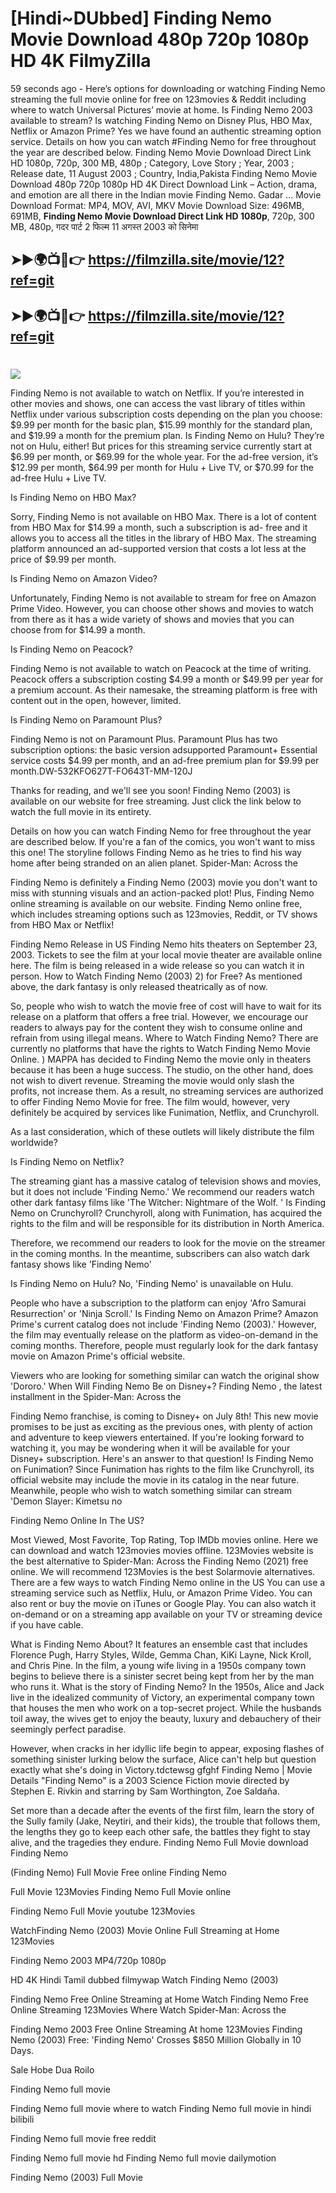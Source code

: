 # [Hindi~DUbbed] Finding Nemo Movie Download 480p 720p 1080p HD 4K FilmyZilla


59 seconds ago - Here’s options for downloading or watching Finding Nemo streaming the full movie online for free on 123movies & Reddit including where to watch Universal Pictures’ movie at home. Is Finding Nemo 2003 available to stream? Is watching Finding Nemo on Disney Plus, HBO Max, Netflix or Amazon Prime? Yes we have found an authentic streaming option service. Details on how you can watch #Finding Nemo for free throughout the year are described below. Finding Nemo Movie Download Direct Link HD 1080p, 720p, 300 MB, 480p ; Category, Love Story ; Year, 2003 ; Release date, 11 August 2003 ; Country, India,Pakista Finding Nemo Movie Download 480p 720p 1080p HD 4K Direct Download Link – Action, drama, and emotion are all there in the Indian movie Finding Nemo. Gadar ...
Movie Download Format: MP4, MOV, AVI, MKV
Movie Download Size: 496MB, 691MB, **Finding Nemo Movie Download Direct Link HD 1080p**, 720p, 300 MB, 480p, गदर पार्ट 2 फिल्म 11 अगस्त 2003 को सिनेमा

## ➤►🌍📺📱👉   https://filmzilla.site/movie/12?ref=git

## ➤►🌍📺📱👉   https://filmzilla.site/movie/12?ref=git

#

<img src="https://image.tmdb.org/t/p/w780//eCynaAOgYYiw5yN5lBwz3IxqvaW.jpg" />

Finding Nemo is not available to watch on Netflix. If you’re interested in other movies and shows, one can access the vast library of titles within Netflix under various subscription costs depending on the plan you choose: $9.99 per month for the basic plan, $15.99 monthly for the standard plan, and $19.99 a month for the premium plan. Is Finding Nemo on Hulu? They’re not on Hulu, either! But prices for this streaming service currently start at $6.99 per month, or $69.99 for the whole year. For the ad-free version, it’s $12.99 per month, $64.99 per month for Hulu + Live TV, or $70.99 for the ad-free Hulu + Live TV.

Is Finding Nemo on HBO Max?

Sorry, Finding Nemo is not available on HBO Max. There is a lot of content from HBO Max for $14.99 a month, such a subscription is ad- free and it allows you to access all the titles in the library of HBO Max. The streaming platform announced an ad-supported version that costs a lot less at the price of $9.99 per month.

Is Finding Nemo on Amazon Video?

Unfortunately, Finding Nemo is not available to stream for free on Amazon Prime Video. However, you can choose other shows and movies to watch from there as it has a wide variety of shows and movies that you can choose from for $14.99 a month.

Is Finding Nemo on Peacock?

Finding Nemo is not available to watch on Peacock at the time of writing. Peacock offers a subscription costing $4.99 a month or $49.99 per year for a premium account. As their namesake, the streaming platform is free with content out in the open, however, limited.

Is Finding Nemo on Paramount Plus?

Finding Nemo is not on Paramount Plus. Paramount Plus has two subscription options: the basic version adsupported Paramount+ Essential service costs $4.99 per month, and an ad-free premium plan for $9.99 per month.DW-532KFO627T-FO643T-MM-120J

Thanks for reading, and we'll see you soon! Finding Nemo (2003) is available on our website for free streaming. Just click the link below to watch the full movie in its entirety.

Details on how you can watch Finding Nemo for free throughout the year are described below. If you're a fan of the comics, you won't want to miss this one! The storyline follows Finding Nemo as he tries to find his way home after being stranded on an alien planet. Spider-Man: Across the

Finding Nemo is definitely a Finding Nemo (2003) movie you don't want to miss with stunning visuals and an action-packed plot! Plus, Finding Nemo online streaming is available on our website. Finding Nemo online free, which includes streaming options such as 123movies, Reddit, or TV shows from HBO Max or Netflix!

Finding Nemo Release in US Finding Nemo hits theaters on September 23, 2003. Tickets to see the film at your local movie theater are available online here. The film is being released in a wide release so you can watch it in person. How to Watch Finding Nemo (2003) 2) for Free? As mentioned above, the dark fantasy is only released theatrically as of now.

So, people who wish to watch the movie free of cost will have to wait for its release on a platform that offers a free trial. However, we encourage our readers to always pay for the content they wish to consume online and refrain from using illegal means. Where to Watch Finding Nemo? There are currently no platforms that have the rights to Watch Finding Nemo Movie Online. ) MAPPA has decided to Finding Nemo the movie only in theaters because it has been a huge success. The studio, on the other hand, does not wish to divert revenue. Streaming the movie would only slash the profits, not increase them. As a result, no streaming services are authorized to offer Finding Nemo Movie for free. The film would, however, very definitely be acquired by services like Funimation, Netflix, and Crunchyroll.

As a last consideration, which of these outlets will likely distribute the film worldwide?

Is Finding Nemo on Netflix?

The streaming giant has a massive catalog of television shows and movies, but it does not include 'Finding Nemo.' We recommend our readers watch other dark fantasy films like 'The Witcher: Nightmare of the Wolf. ' Is Finding Nemo on Crunchyroll? Crunchyroll, along with Funimation, has acquired the rights to the film and will be responsible for its distribution in North America.

Therefore, we recommend our readers to look for the movie on the streamer in the coming months. In the meantime, subscribers can also watch dark fantasy shows like 'Finding Nemo'

Is Finding Nemo on Hulu? No, 'Finding Nemo' is unavailable on Hulu.

People who have a subscription to the platform can enjoy 'Afro Samurai Resurrection' or 'Ninja Scroll.' Is Finding Nemo on Amazon Prime? Amazon Prime's current catalog does not include 'Finding Nemo (2003).' However, the film may eventually release on the platform as video-on-demand in the coming months. Therefore, people must regularly look for the dark fantasy movie on Amazon Prime's official website.

Viewers who are looking for something similar can watch the original show 'Dororo.' When Will Finding Nemo Be on Disney+? Finding Nemo , the latest installment in the Spider-Man: Across the

Finding Nemo franchise, is coming to Disney+ on July 8th! This new movie promises to be just as exciting as the previous ones, with plenty of action and adventure to keep viewers entertained. If you're looking forward to watching it, you may be wondering when it will be available for your Disney+ subscription. Here's an answer to that question! Is Finding Nemo on Funimation? Since Funimation has rights to the film like Crunchyroll, its official website may include the movie in its catalog in the near future. Meanwhile, people who wish to watch something similar can stream 'Demon Slayer: Kimetsu no

Finding Nemo Online In The US?

Most Viewed, Most Favorite, Top Rating, Top IMDb movies online. Here we can download and watch 123movies movies offline. 123Movies website is the best alternative to Spider-Man: Across the Finding Nemo (2021) free online. We will recommend 123Movies is the best Solarmovie alternatives. There are a few ways to watch Finding Nemo online in the US You can use a streaming service such as Netflix, Hulu, or Amazon Prime Video. You can also rent or buy the movie on iTunes or Google Play. You can also watch it on-demand or on a streaming app available on your TV or streaming device if you have cable.

What is Finding Nemo About? It features an ensemble cast that includes Florence Pugh, Harry Styles, Wilde, Gemma Chan, KiKi Layne, Nick Kroll, and Chris Pine. In the film, a young wife living in a 1950s company town begins to believe there is a sinister secret being kept from her by the man who runs it. What is the story of Finding Nemo? In the 1950s, Alice and Jack live in the idealized community of Victory, an experimental company town that houses the men who work on a top-secret project. While the husbands toil away, the wives get to enjoy the beauty, luxury and debauchery of their seemingly perfect paradise.

However, when cracks in her idyllic life begin to appear, exposing flashes of something sinister lurking below the surface, Alice can't help but question exactly what she's doing in Victory.tdctewsg gfghf Finding Nemo | Movie Details "Finding Nemo" is a 2003 Science Fiction movie directed by Stephen E. Rivkin and starring by Sam Worthington, Zoe Saldaña.

Set more than a decade after the events of the first film, learn the story of the Sully family (Jake, Neytiri, and their kids), the trouble that follows them, the lengths they go to keep each other safe, the battles they fight to stay alive, and the tragedies they endure. Finding Nemo Full Movie download Finding Nemo

(Finding Nemo) Full Movie Free online Finding Nemo

Full Movie 123Movies Finding Nemo Full Movie online

Finding Nemo Full Movie youtube 123Movies

WatchFinding Nemo (2003) Movie Online Full Streaming at Home 123Movies

Finding Nemo 2003 MP4/720p 1080p

HD 4K Hindi Tamil dubbed filmywap Watch Finding Nemo (2003)

Finding Nemo Free Online Streaming at Home Watch Finding Nemo Free Online Streaming 123Movies Where Watch Spider-Man: Across the

Finding Nemo 2003 Free Online Streaming At home 123Movies Finding Nemo (2003) Free: 'Finding Nemo' Crosses $850 Million Globally in 10 Days.

Sale Hobe Dua Roilo

Finding Nemo full movie

Finding Nemo full movie where to watch Finding Nemo full movie in hindi bilibili

Finding Nemo full movie free reddit

Finding Nemo full movie hd Finding Nemo full movie dailymotion

Finding Nemo (2003) Full Movie